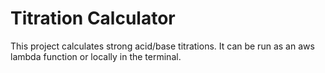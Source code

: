 # Titration Calculator

This project calculates strong acid/base titrations. It can be run as an aws lambda function or locally in the terminal.

